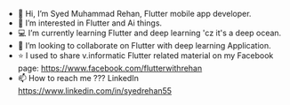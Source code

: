- 👋 Hi, I’m Syed Muhammad Rehan, Flutter mobile app developer.
- 👀 I’m interested in Flutter and Ai things.
- 💻 I’m currently learning Flutter and deep learning 'cz it's a deep ocean.
- 📱  I’m looking to collaborate on Flutter with deep learning Application.
- ⭐ I used to share v.informatic Flutter related material on my Facebook page: https://www.facebook.com/flutterwithrehan
- 📫 How to reach me ??? LinkedIn https://www.linkedin.com/in/syedrehan55 

<!---
SyedMuhammadRehan/SyedMuhammadRehan is a ✨ special ✨ repository because its `README.md` (this file) appears on your GitHub profile.
You can click the Preview link to take a look at your changes.
--->
